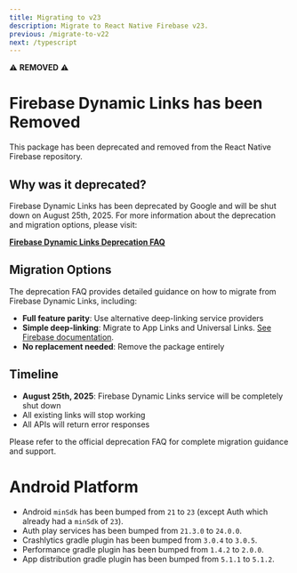 ```yaml
---
title: Migrating to v23
description: Migrate to React Native Firebase v23.
previous: /migrate-to-v22
next: /typescript
---
```


⚠️ **REMOVED** ⚠️

# Firebase Dynamic Links has been Removed

This package has been deprecated and removed from the React Native Firebase repository.

## Why was it deprecated?

Firebase Dynamic Links has been deprecated by Google and will be shut down on August 25th, 2025. For more information about the deprecation and migration options, please visit:

**[Firebase Dynamic Links Deprecation FAQ](https://firebase.google.com/support/dynamic-links-faq)**

## Migration Options

The deprecation FAQ provides detailed guidance on how to migrate from Firebase Dynamic Links, including:

- **Full feature parity**: Use alternative deep-linking service providers
- **Simple deep-linking**: Migrate to App Links and Universal Links. [See Firebase documentation](https://firebase.google.com/support/guides/app-links-universal-links).
- **No replacement needed**: Remove the package entirely

## Timeline

- **August 25th, 2025**: Firebase Dynamic Links service will be completely shut down
- All existing links will stop working
- All APIs will return error responses

Please refer to the official deprecation FAQ for complete migration guidance and support.

# Android Platform

- Android `minSdk` has been bumped from `21` to `23` (except Auth which already had a `minSdk` of `23`).
- Auth play services has been bumped from `21.3.0` to `24.0.0`.
- Crashlytics gradle plugin has been bumped from `3.0.4` to `3.0.5`.
- Performance gradle plugin has been bumped from `1.4.2` to `2.0.0`.
- App distribution gradle plugin has been bumped from `5.1.1` to `5.1.2`.
